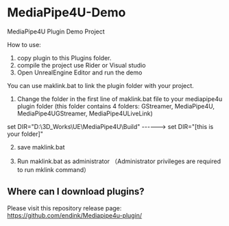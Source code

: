 # MediaPipe4U-Demo
MediaPipe4U Plugin Demo Project

How to use:

1. copy plugin to this Plugins folder.
2. compile the project use Rider or Visual studio
3. Open UnrealEngine Editor and run the demo


You can use maklink.bat to link the plugin folder with your project. 

1. Change the folder in the first line of maklink.bat file to your mediapipe4u plugin folder (this folder contains 4 folders: GStreamer, MediaPipe4U, MediaPipe4UGStreamer, MediaPipe4ULiveLink)   

set DIR="D:\3D_Works\UE\MediaPipe4U\Build" ------> set DIR="[this is your folder]"   

2. save maklink.bat   

3. Run maklink.bat as administrator （Administrator privileges are required to run mklink command）

## Where can I download plugins?

Please visit this repository release page:      
https://github.com/endink/Mediapipe4u-plugin/
